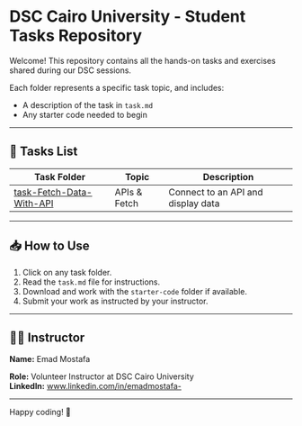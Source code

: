 # DSC Cairo University - Student Tasks Repository

Welcome! This repository contains all the hands-on tasks and exercises shared during our DSC sessions.

Each folder represents a specific task topic, and includes:

- A description of the task in `task.md`
- Any starter code needed to begin

---

## 🚀 Tasks List

| Task Folder                                            | Topic        | Description                        |
| ------------------------------------------------------ | ------------ | ---------------------------------- |
| [task-Fetch-Data-With-API](./task-Fetch-Data-With-API) | APIs & Fetch | Connect to an API and display data |

---

## 📥 How to Use

1. Click on any task folder.
2. Read the `task.md` file for instructions.
3. Download and work with the `starter-code` folder if available.
4. Submit your work as instructed by your instructor.

---

## 🧑‍🏫 Instructor

**Name:** Emad Mostafa

**Role:** Volunteer Instructor at DSC Cairo University  
**LinkedIn:** www.linkedin.com/in/emadmostafa-

---

Happy coding! 🚀
